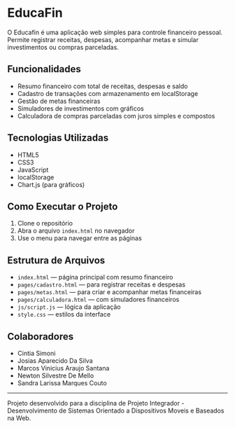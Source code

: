 # EducaFin

O Educafin é uma aplicação web simples para controle financeiro pessoal. Permite registrar receitas, despesas, acompanhar metas e simular investimentos ou compras parceladas.

## Funcionalidades

- Resumo financeiro com total de receitas, despesas e saldo
- Cadastro de transações com armazenamento em localStorage
- Gestão de metas financeiras
- Simuladores de investimentos com gráficos
- Calculadora de compras parceladas com juros simples e compostos

## Tecnologias Utilizadas

- HTML5
- CSS3
- JavaScript
- localStorage
- Chart.js (para gráficos)

## Como Executar o Projeto

1. Clone o repositório
2. Abra o arquivo `index.html` no navegador
3. Use o menu para navegar entre as páginas

## Estrutura de Arquivos

- `index.html` — página principal com resumo financeiro
- `pages/cadastro.html` — para registrar receitas e despesas
- `pages/metas.html` — para criar e acompanhar metas financeiras
- `pages/calculadora.html` — com simuladores financeiros
- `js/script.js` — lógica da aplicação
- `style.css` — estilos da interface

## Colaboradores

- Cintia Simoni
- Josias Aparecido Da Silva
- Marcos Vinicius Araujo Santana
- Newton Silvestre De Mello
- Sandra Larissa Marques Couto

---

Projeto desenvolvido para a disciplina de Projeto Integrador - Desenvolvimento de Sistemas Orientado a Dispositivos Moveis e Baseados na Web.
